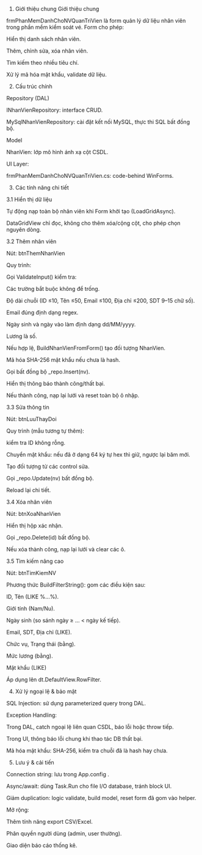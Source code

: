 1. Giới thiệu chung Giới thiệu chung

frmPhanMemDanhChoNVQuanTriVien là form quản lý dữ liệu nhân viên trong phần mềm kiểm soát vé. Form cho phép:

Hiển thị danh sách nhân viên.

Thêm, chỉnh sửa, xóa nhân viên.

Tìm kiếm theo nhiều tiêu chí.

Xử lý mã hóa mật khẩu, validate dữ liệu.

2. Cấu trúc chính

Repository (DAL)

INhanVienRepository: interface CRUD.

MySqlNhanVienRepository: cài đặt kết nối MySQL, thực thi SQL bất đồng bộ.

Model

NhanVien: lớp mô hình ánh xạ cột CSDL.

UI Layer:

frmPhanMemDanhChoNVQuanTriVien.cs: code-behind WinForms.

3. Các tính năng chi tiết

3.1 Hiển thị dữ liệu

Tự động nạp toàn bộ nhân viên khi Form khởi tạo (LoadGridAsync).

DataGridView chỉ đọc, không cho thêm xóa/cộng cột, cho phép chọn nguyên dòng.

3.2 Thêm nhân viên

Nút: btnThemNhanVien

Quy trình:

Gọi ValidateInput() kiểm tra:

Các trường bắt buộc không để trống.

Độ dài chuỗi (ID ≤10, Tên ≤50, Email ≤100, Địa chỉ ≤200, SDT 9–15 chữ số).

Email đúng định dạng regex.

Ngày sinh và ngày vào làm định dạng dd/MM/yyyy.

Lương là số.

Nếu hợp lệ, BuildNhanVienFromForm() tạo đối tượng NhanVien.

Mã hóa SHA-256 mật khẩu nếu chưa là hash.

Gọi bất đồng bộ _repo.Insert(nv).

Hiển thị thông báo thành công/thất bại.

Nếu thành công, nạp lại lưới và reset toàn bộ ô nhập.

3.3 Sửa thông tin

Nút: btnLuuThayDoi

Quy trình (mẫu tương tự thêm):

kiểm tra ID không rỗng.

Chuyển mật khẩu: nếu đã ở dạng 64 ký tự hex thì giữ, ngược lại băm mới.

Tạo đối tượng từ các control sửa.

Gọi _repo.Update(nv) bất đồng bộ.

Reload lại chi tiết.

3.4 Xóa nhân viên

Nút: btnXoaNhanVien

Hiển thị hộp xác nhận.

Gọi _repo.Delete(id) bất đồng bộ.

Nếu xóa thành công, nạp lại lưới và clear các ô.

3.5 Tìm kiếm nâng cao

Nút: btnTimKiemNV

Phương thức BuildFilterString(): gom các điều kiện sau:

ID, Tên (LIKE %...%).

Giới tính (Nam/Nu).

Ngày sinh (so sánh ngày ≥ … < ngày kế tiếp).

Email, SDT, Địa chỉ (LIKE).

Chức vụ, Trạng thái (bằng).

Mức lương (bằng).

Mật khẩu (LIKE)

Áp dụng lên dt.DefaultView.RowFilter.

4. Xử lý ngoại lệ & bảo mật

SQL Injection: sử dụng parameterized query trong DAL.

Exception Handling:

Trong DAL, catch ngoại lệ liên quan CSDL, báo lỗi hoặc throw tiếp.

Trong UI, thông báo lỗi chung khi thao tác DB thất bại.

Mã hóa mật khẩu: SHA-256, kiểm tra chuỗi đã là hash hay chưa.

5. Lưu ý & cải tiến

Connection string: lưu trong App.config <connectionStrings>.

Async/await: dùng Task.Run cho file I/O database, tránh block UI.

Giảm duplication: logic validate, build model, reset form đã gom vào helper.

Mở rộng:

Thêm tính năng export CSV/Excel.

Phân quyền người dùng (admin, user thường).

Giao diện báo cáo thống kê.